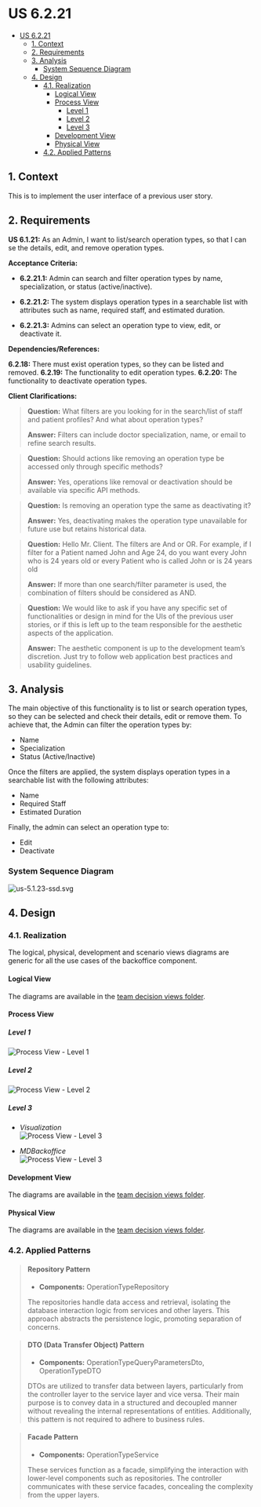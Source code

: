 # US 6.2.21

<!-- TOC -->
* [US 6.2.21](#us-6221)
  * [1. Context](#1-context)
  * [2. Requirements](#2-requirements)
  * [3. Analysis](#3-analysis)
    * [System Sequence Diagram](#system-sequence-diagram)
  * [4. Design](#4-design)
    * [4.1. Realization](#41-realization)
      * [Logical View](#logical-view)
      * [Process View](#process-view)
        * [Level 1](#level-1)
        * [Level 2](#level-2)
        * [Level 3](#level-3)
      * [Development View](#development-view)
      * [Physical View](#physical-view)
    * [4.2. Applied Patterns](#42-applied-patterns)
<!-- TOC -->


## 1. Context

This is to implement the user interface of a previous user story.

## 2. Requirements

**US 6.1.21:** As an Admin, I want to list/search operation types, so that I can se the details, edit, and remove
operation types.

**Acceptance Criteria:**

- **6.2.21.1:** Admin can search and filter operation types by name, specialization, or status (active/inactive).

- **6.2.21.2:** The system displays operation types in a searchable list with attributes such as name, required staff,
and estimated duration.

- **6.2.21.3:** Admins can select an operation type to view, edit, or deactivate it.

**Dependencies/References:**

**6.2.18:** There must exist operation types, so they can be listed and removed.
**6.2.19:** The functionality to edit operation types.
**6.2.20:** The functionality to deactivate operation types.

**Client Clarifications:**

> **Question:** What filters are you looking for in the search/list of staff and patient profiles? 
> And what about operation types?
>
> **Answer:**  Filters can include doctor specialization, name, or email to refine search results.

> **Question:** Should actions like removing an operation type be accessed only through specific methods?
>
> **Answer:** Yes, operations like removal or deactivation should be available via specific API methods.

> **Question:** Is removing an operation type the same as deactivating it?
>
> **Answer:** Yes, deactivating makes the operation type unavailable for future use but retains historical data.

> **Question:** Hello Mr. Client. The filters are And or OR. For example, if I filter for a Patient named John and
> Age 24, do you want every John who is 24 years old or every Patient who is called John or is 24 years old
>
> **Answer:** If more than one search/filter parameter is used, the combination of filters should be considered as AND.

> **Question:** We would like to ask if you have any specific set of functionalities or design in mind for the UIs of
> the previous user stories, or if this is left up to the team responsible for the aesthetic aspects of the application.
>
> **Answer:** The aesthetic component is up to the development team’s discretion. Just try to follow web application
> best practices and usability guidelines.

## 3. Analysis

The main objective of this functionality is to list or search operation types, so they can be selected and check their
details, edit or remove them. To achieve that, the Admin can filter the operation types by:
- Name
- Specialization
- Status (Active/Inactive)

Once the filters are applied, the system displays operation types in a searchable list with the following attributes:
- Name
- Required Staff
- Estimated Duration

Finally, the admin can select an operation type to:
- Edit
- Deactivate


### System Sequence Diagram

![us-5.1.23-ssd.svg](diagrams/ssd/us-5.1.23-ssd.svg)

## 4. Design

### 4.1. Realization

The logical, physical, development and scenario views diagrams are generic for all the use cases of the backoffice component.

#### Logical View

The diagrams are available in the [team decision views folder](../../team-decisions/views/general-views.md#1-logical-view).

#### Process View

##### Level 1

![Process View - Level 1](diagrams/n1/process-view-nivel1.svg)

##### Level 2

![Process View - Level 2](diagrams/n2/process-view-nivel2.svg)

##### Level 3

- _Visualization_<br>
  ![Process View - Level 3](diagrams/n3/process-view-nivel3-visualization.svg)


- _MDBackoffice_<br>
  ![Process View - Level 3](diagrams/n3/process-view-nivel3-mdbackoffice.svg)

#### Development View

The diagrams are available in the [team decision views folder](../../team-decisions/views/general-views.md#3-development-view).

#### Physical View

The diagrams are available in the [team decision views folder](../../team-decisions/views/general-views.md#4-physical-view).


### 4.2. Applied Patterns

> #### **Repository Pattern**
>
>* **Components:** OperationTypeRepository
>
> The repositories handle data access and retrieval, isolating the database interaction logic from services and other 
> layers. This approach abstracts the persistence logic, promoting separation of concerns.


> #### **DTO (Data Transfer Object) Pattern**
>
>* **Components:** OperationTypeQueryParametersDto, OperationTypeDTO
>
> DTOs are utilized to transfer data between layers, particularly from the controller layer to the service layer and 
> vice versa. Their main purpose is to convey data in a structured and decoupled manner without revealing the internal 
> representations of entities. Additionally, this pattern is not required to adhere to business rules.


> #### **Facade Pattern**
>
>* **Components:** OperationTypeService
>
> These services function as a facade, simplifying the interaction with lower-level components such as repositories. 
> The controller communicates with these service facades, concealing the complexity from the upper layers.
